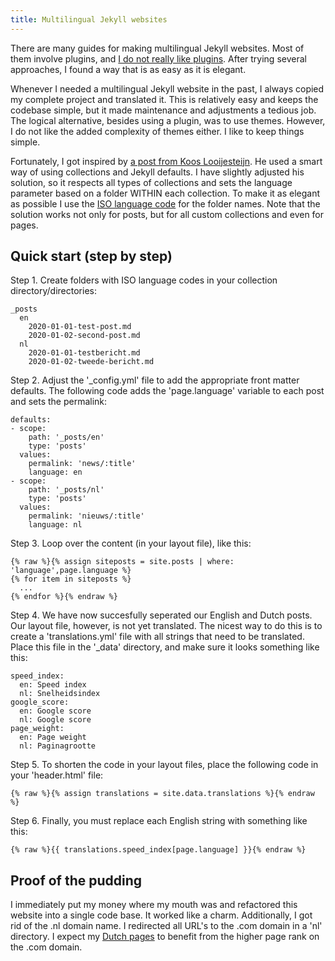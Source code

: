 ```yaml
---
title: Multilingual Jekyll websites
---
```


There are many guides for making multilingual Jekyll websites. Most of them involve plugins, and [I do not really like plugins](https://jekyllcodex.org/without-plugins). After trying several approaches, I found a way that is as easy as it is elegant.

Whenever I needed a multilingual Jekyll website in the past, I always copied my complete project and translated it. This is relatively easy and keeps the codebase simple, but it made maintenance and adjustments a tedious job. The logical alternative, besides using a plugin, was to use themes. However, I do not like the added complexity of themes either. I like to keep things simple.

Fortunately, I got inspired by [a post from Koos Looijesteijn](https://www.kooslooijesteijn.net/blog/multilingual-website-with-jekyll-collections). He used a smart way of using collections and Jekyll defaults. I have slightly adjusted his solution, so it respects all types of collections and sets the language parameter based on a folder WITHIN each collection. To make it as elegant as possible I use the [ISO language code](https://en.wikipedia.org/wiki/List_of_ISO_639-1_codes) for the folder names. Note that the solution works not only for posts, but for all custom collections and even for pages. 

## Quick start (step by step)

Step 1. Create folders with ISO language codes in your collection directory/directories:
```
_posts
  en
    2020-01-01-test-post.md
    2020-01-02-second-post.md
  nl
    2020-01-01-testbericht.md
    2020-01-02-tweede-bericht.md
```
Step 2. Adjust the '_config.yml' file to add the appropriate front matter defaults. The following code adds the 'page.language' variable to each post and sets the permalink:
```
defaults:
- scope:
    path: '_posts/en'
    type: 'posts'
  values:
    permalink: 'news/:title'
    language: en
- scope:
    path: '_posts/nl'
    type: 'posts'
  values:
    permalink: 'nieuws/:title'
    language: nl
```
Step 3. Loop over the content (in your layout file), like this:
```
{% raw %}{% assign siteposts = site.posts | where: 'language',page.language %}
{% for item in siteposts %}
  ...
{% endfor %}{% endraw %}
```

Step 4. We have now succesfully seperated our English and Dutch posts. Our layout file, however, is not yet translated. The nicest way to do this is to create a 'translations.yml' file with all strings that need to be translated. Place this file in the '_data' directory, and make sure it looks something like this:
```
speed_index:
  en: Speed index
  nl: Snelheidsindex
google_score:
  en: Google score
  nl: Google score
page_weight:
  en: Page weight
  nl: Paginagrootte
```

Step 5. To shorten the code in your layout files, place the following code in your 'header.html' file:
```
{% raw %}{% assign translations = site.data.translations %}{% endraw %}
```

Step 6. Finally, you must replace each English string with something like this:
```
{% raw %}{{ translations.speed_index[page.language] }}{% endraw %}
```

## Proof of the pudding

I immediately put my money where my mouth was and refactored this website into a single code base. It worked like a charm. Additionally, I got rid of the .nl domain name. I redirected all URL's to the .com domain in a 'nl' directory. I expect my [Dutch pages](/nl/) to benefit from the higher page rank on the .com domain.